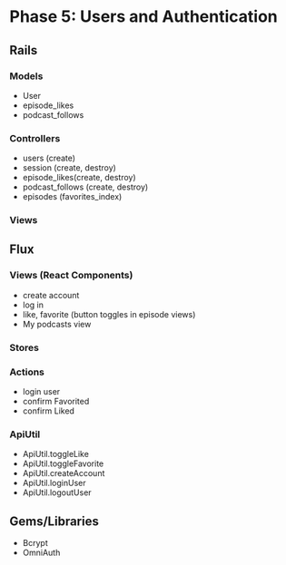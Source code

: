 # Phase 5: Users and Authentication

## Rails
### Models
* User
* episode_likes
* podcast_follows

### Controllers
* users (create)
* session (create, destroy) 
* episode_likes(create, destroy)
* podcast_follows (create, destroy)
* episodes (favorites_index)

### Views

## Flux
### Views (React Components)
* create account
* log in
* like, favorite (button toggles in episode views)
* My podcasts view 

### Stores


### Actions
* login user
* confirm Favorited
* confirm Liked

### ApiUtil
* ApiUtil.toggleLike
* ApiUtil.toggleFavorite
* ApiUtil.createAccount
* ApiUtil.loginUser
* ApiUtil.logoutUser

## Gems/Libraries
* Bcrypt
* OmniAuth